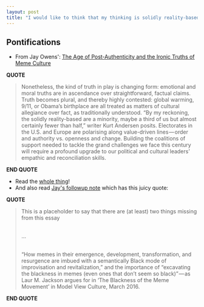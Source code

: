 ```yaml
---
layout: post
title: "I would like to think that my thinking is solidly reality-based based on Jay Owens' The Age of Post-Authenticity and the Ironic Truths of Meme Culture"
---
```


## Pontifications

* From Jay Owens': [The Age of Post-Authenticity and the Ironic Truths of Meme Culture](https://medium.com/s/story/post-authenticity-and-the-real-truths-of-meme-culture-f98b24d645a0) 

**QUOTE**

<blockquote>


Nonetheless, the kind of truth in play is changing form: emotional and moral truths are in ascendance over straightforward, factual claims. Truth becomes plural, and thereby highly contested: global warming, 9/11, or Obama’s birthplace are all treated as matters of cultural allegiance over fact, as traditionally understood. “By my reckoning, the solidly reality-based are a minority, maybe a third of us but almost certainly fewer than half,” writer Kurt Andersen posits. Electorates in the U.S. and Europe are polarising along value-driven lines — order and authority vs. openness and change. Building the coalitions of support needed to tackle the grand challenges we face this century will require a profound upgrade to our political and cultural leaders’ empathic and reconciliation skills.


</blockquote>

**END QUOTE**

* Read the [whole thing](https://medium.com/s/story/post-authenticity-and-the-real-truths-of-meme-culture-f98b24d645a0)!
* And also read [Jay's followup note](https://medium.com/@hautepop/this-is-a-placeholder-to-say-that-there-are-at-least-two-things-missing-from-this-essay-b1c58dd25d4b)  which has this juicy quote:

**QUOTE**

<blockquote>
This is a placeholder to say that there are (at least) two things missing from this essay<br /><br>

...<br /><br>

“How memes in their emergence, development, transformation, and resurgence are imbued with a semantically Black mode of improvisation and revitalization,” and the importance of “excavating the blackness in memes (even ones that don’t seem so black)” — as Laur M. Jackson argues for in ‘The Blackness of the Meme Movement’ in Model View Culture, March 2016.

</blockquote>

**END QUOTE**

